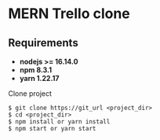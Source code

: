 # MERN Trello clone

## Requirements

* **nodejs >= 16.14.0**
* **npm 8.3.1**
* **yarn 1.22.17**

Clone project
```
$ git clone https://git_url <project_dir>
$ cd <project_dir>
$ npm install or yarn install 
$ npm start or yarn start
```